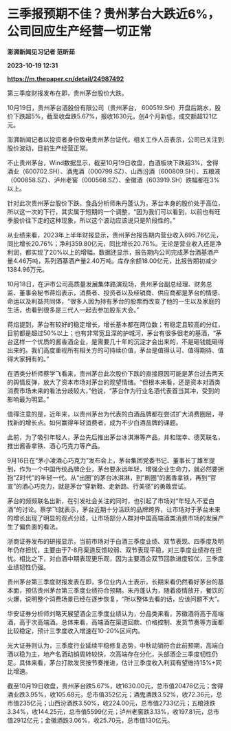 # 三季报预期不佳？贵州茅台大跌近6%，公司回应生产经营一切正常
**澎湃新闻见习记者 范昕茹**

**2023-10-19 12:31**

**https://m.thepaper.cn/detail/24987492**

第三季度财报发布在即，贵州茅台股价大跌。

10月19日，贵州茅台酒股份有限公司（贵州茅台， 600519.SH）开盘后跳水，股价下跌超5%，截至收盘跌5.67%，报收1630元，创4个月新低，成交额超121亿元。

澎湃新闻记者以投资者身份致电贵州茅台证代，相关工作人员表示，公司已关注到股价波动，目前生产经营正常。

不止贵州茅台，Wind数据显示，截至10月19日收盘，白酒板块下跌超3%，舍得酒业（600702.SH）、酒鬼酒（000799.SZ）、山西汾酒（600809.SH）、五粮液（000858.SZ）、泸州老窖（000568.SZ）、金徽酒（603919.SH）跌幅都在3%以上。

针对此次贵州茅台股价下跌，食品分析师朱丹蓬认为，茅台本身的股价处于高位，所以这一次的下行，其实属于短期的一个调整，“因为我们可以看到，以前也有旺季股价往下走的这种现象，所以这个波动应该说只是阶段性的。”

从业绩来看，2023年上半年财报显示，贵州茅台报告期内营业收入695.76亿元，同比增长20.76%；净利359.80亿元，同比增长20.76%。无论是营业收入还是净利润，都实现了20%以上的增幅。数据还显示，报告期内公司完成茅台酒基酒产量4.46万吨，系列酒基酒产量2.40万吨。库存余额18.00亿元，比报告期初减少1384.96万元。

10月18日，在沪市公司高质量发展集体路演现场，贵州茅台副总经理、财务总监、董事会秘书蒋焰表示，消费者、投资者以及经销商、供应商都是茅台的情感、命运以及利益共同体，“很多人因为持有茅台的股票而改变了他的一生以及家庭的生活，也看到很多是三代人一起去参加股东大会。”

蒋焰提到，茅台有较好的稳定增长，增长基本都在两位数；有稳定且较高的分红，目前都是超过50%以上；也有非常宽且深的护城河，茅台有很多很老的基酒，“茅台这样一个优质的酱香酒企业，是需要几十年的沉淀才会出来的，不是砸钱能砸得出来的。我们高度重视所有相关方的可持续价值，茅台是值得认可、值得期待、值得大家拥有的。”

在酒类分析师蔡学飞看来，贵州茅台此次股价下跌的直接原因可能是茅台过去两天的舆情反弹，放大了资本市场对茅台的观望情绪。“但根本来看，还是资本对酒类消费市场未来的看法分歧较大，”他说，“茅台作为行业名酒代表首当其冲，受到的影响最为明显。”

值得注意的是，近年来，以贵州茅台为代表的白酒品牌都在尝试扩大消费圈层，寻找新的增长点。如何赢得年轻消费者，成为不少白酒品牌的课题。

此前，为了吸引年轻人，茅台先后推出茅台冰淇淋等产品，并和瑞幸、德芙联名，推出酱香拿铁、酒心巧克力等产品。

9月16日在“茅小凌酒心巧克力”发布会上，茅台集团党委书记、董事长丁雄军提到，作为一个中国传统品牌企业，茅台要永远年轻，增强企业生命力，就必然要拥抱“Z时代”的年轻一代。从“出圈”的茅台冰淇淋，到“刷圈”的酱香拿铁，再到“官宣”的酒心巧克力，就是茅台“穿新鞋、走新路、行美径”的勇敢尝试。

茅台的频频联名出新，在引发社会关注的同时，也引起了市场对“年轻人不爱白酒”的讨论。蔡学飞就表示，茅台近期十分活跃的品牌跨界，让市场对于茅台未来的增长出现了明显的观点分歧，让市场部分人群对中国高端酒类消费市场的发展产生了偏负面的看法。

浙商证券发布的研报显示，当前市场对于白酒三季度业绩、双节表现、四季度及明年仍存担忧，主要由于7-8月渠道反馈较弱、双节表现平稳，对三季度业绩存在担忧。相比之下，对白酒中期表现更乐观，因为主要酒企双节回款进度较优，三季度业绩韧性仍强。

贵州茅台第三季度财报发表在即，多位业内人士表示，长期来看仍然看好茅台的基本面，预估贵州茅台第三季度业绩符合预期。朱丹蓬认为，随着疫情放开，餐饮的火爆，说明整个消费场景已经在逐步恢复，“所以整体去看的话，应该问题不大”。

华安证券分析师刘略天展望酒企三季度业绩认为，分品类来看，苏徽酒将高于高端酒，高于次高端酒。总体来看，高端酒在渠道回款、价格控制、发货节奏等方面都比较稳定，预计三季度收入增速在10-20%区间内。

光大证券则认为，三季度行业延续平稳修复态势，中秋动销符合此前预期，高端白酒以稳为主，地产名酒动销周转较快，次高端存在分化，头部酒企三季度韧性仍足。具体来看，茅台打款发货按节奏推进，估计三季度收入利润有望维持15%+同比增速。

截至10月19日收盘，贵州茅台跌5.67%，收1630.00元，总市值20476亿元；舍得酒业跌3.95%，收105.68元，总市值352亿元；酒鬼酒跌3.52%，收72.36元，总市值235亿元；山西汾酒跌3.50%，收224.00元，总市值2733亿元；五粮液跌3.34%，收144.25元，总市值5599亿元；泸州老窖跌3.13%，收197.81元，总市值2912亿元；金徽酒跌3.06%，收25.70元，总市值130亿元。